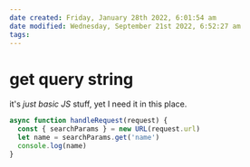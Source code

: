 ```yaml
---
date created: Friday, January 28th 2022, 6:01:54 am
date modified: Wednesday, September 21st 2022, 6:52:27 am
tags: 
---
```


#  get query string

it's *just basic JS* stuff, yet I need it in this place.

```javascript
async function handleRequest(request) {
  const { searchParams } = new URL(request.url)
  let name = searchParams.get('name')
  console.log(name)
}
```
